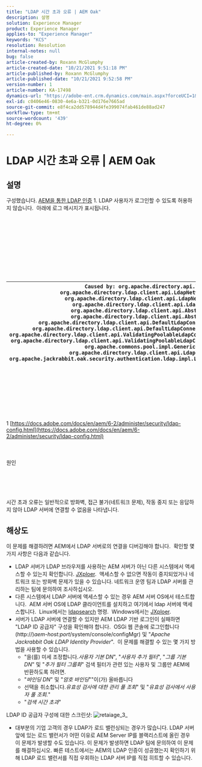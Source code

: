 ```yaml
---
title: "LDAP 시간 초과 오류 | AEM Oak"
description: 설명
solution: Experience Manager
product: Experience Manager
applies-to: "Experience Manager"
keywords: "KCS"
resolution: Resolution
internal-notes: null
bug: false
article-created-by: Roxann McGlumphy
article-created-date: "10/21/2021 9:51:18 PM"
article-published-by: Roxann McGlumphy
article-published-date: "10/21/2021 9:52:58 PM"
version-number: 1
article-number: KA-17498
dynamics-url: "https://adobe-ent.crm.dynamics.com/main.aspx?forceUCI=1&pagetype=entityrecord&etn=knowledgearticle&id=72595e04-b932-ec11-b6e5-000d3a5ba97a"
exl-id: c0406e46-0830-4e6a-b321-0d176e7665ad
source-git-commit: e8f4ca2dd578944d4fe399074fab461de88ad247
workflow-type: tm+mt
source-wordcount: '439'
ht-degree: 0%

---
```


# LDAP 시간 초과 오류 | AEM Oak

## 설명


구성했습니다. [AEM을 통한 LDAP 인증](https://docs.adobe.com/docs/en/aem/6-2/administer/security/ldap-config.html) 1. LDAP 사용자가 로그인할 수 있도록 허용하지 않습니다.  아래에 로그 메시지가 표시됩니다.
<br><br><br><br><br> <br><br> <br><br><br><br>

| `Caused by: org.apache.directory.api.ldap.model.exception.LdapException: TimeOut occurred``at org.apache.directory.ldap.client.api.LdapNetworkConnection.writeRequest(LdapNetworkConnection.java:4106)``at org.apache.directory.ldap.client.api.LdapNetworkConnection.bindAsync(LdapNetworkConnection.java:1290)``at org.apache.directory.ldap.client.api.LdapNetworkConnection.bind(LdapNetworkConnection.java:1188)``at org.apache.directory.ldap.client.api.AbstractLdapConnection.bind(AbstractLdapConnection.java:127)``at org.apache.directory.ldap.client.api.AbstractLdapConnection.bind(AbstractLdapConnection.java:112)``at org.apache.directory.ldap.client.api.DefaultLdapConnectionFactory.bindConnection(DefaultLdapConnectionFactory.java:64)``at org.apache.directory.ldap.client.api.DefaultLdapConnectionFactory.newLdapConnection(DefaultLdapConnectionFactory.java:107)``at org.apache.directory.ldap.client.api.ValidatingPoolableLdapConnectionFactory.makeObject(ValidatingPoolableLdapConnectionFactory.java:133)``at org.apache.directory.ldap.client.api.ValidatingPoolableLdapConnectionFactory.makeObject(ValidatingPoolableLdapConnectionFactory.java:59)``at org.apache.commons.pool.impl.GenericObjectPool.borrowObject(GenericObjectPool.java:1188)``at org.apache.directory.ldap.client.api.LdapConnectionPool.getConnection(LdapConnectionPool.java:123)``at org.apache.jackrabbit.oak.security.authentication.ldap.impl.LdapIdentityProvider.connect(LdapIdentityProvider.java:771)``... 57 common frames omitted` |
| --- |

<br><br><br><br><br> <br><br>
1 [https://docs.adobe.com/docs/en/aem/6-2/administer/security/ldap-config.html](https://docs.adobe.com/docs/en/aem/6-2/administer/security/ldap-config.html)
<br><br><br><br>원인<br><br><br><br><br><br>
시간 초과 오류는 일반적으로 방화벽, 접근 불가(네트워크 문제), 작동 중지 또는 응답하지 않아 LDAP 서버에 연결할 수 없음을 나타냅니다.


## 해상도


이 문제를 해결하려면 AEM에서 LDAP 서버로의 연결을 디버깅해야 합니다.  확인할 몇 가지 사항은 다음과 같습니다.

- LDAP 서버가 LDAP 브라우저를 사용하는 AEM 서버가 아닌 다른 시스템에서 액세스할 수 있는지 확인합니다. [JXploer](http://jxplorer.org/).  액세스할 수 없으면 작동이 중지되었거나 네트워크 또는 방화벽 문제가 있을 수 있습니다. 네트워크 운영 팀과 LDAP 서버를 관리하는 팀에 문의하여 조사하십시오.
- 다른 시스템에서 LDAP 서버에 액세스할 수 있는 경우 AEM 서버 OS에서 테스트합니다.  AEM 서버 OS에 LDAP 클라이언트를 설치하고 여기에서 ldap 서버에 액세스합니다.  Linux에서는 [ldapsearch](https://access.redhat.com/documentation/en-US/Red_Hat_Directory_Server/8.2/html/Administration_Guide/Examples-of-common-ldapsearches.html) 명령.  Windows에서는 [JXploer](http://jxplorer.org/).
- 서버가 LDAP 서버에 연결할 수 있지만 AEM LDAP 기반 로그인이 실패하면 &quot;LDAP ID 공급자&quot; 구성을 확인해야 합니다.  OSGi 웹 콘솔에 로그인합니다(http://)*aem-host:port*/system/console/configMgr) 및 &quot;*Apache Jackrabbit Oak LDAP Identity Provider*&quot;.  이 문제를 해결할 수 있는 몇 가지 방법을 사용할 수 있습니다.
   - &quot;을(를) 미세 조정합니다.*사용자 기본 DN*&quot;, &quot;*사용자 추가 필터*&quot;, &quot;*그룹 기본 DN*&quot; 및 &quot;*추가 필터 그룹화*&quot; 검색 필터가 관련 있는 사용자 및 그룹만 AEM에 반환하도록 하려면.
   - &quot;*바인딩 DN*&quot; 및 &quot;*암호 바인딩*&quot;&quot;이(가) 올바릅니다
   - 선택을 취소합니다.*유효성 검사에 대한 관리 풀 조회*&quot; 및 &quot;*유효성 검사에서 사용자 풀 조회.*&quot;
   - &quot;*검색 시간 초과*&quot;


LDAP ID 공급자 구성에 대한 스크린샷:
![retaiage_3_](https://helpx.adobe.com/content/dam/help/en/experience-manager/kb/LDAP-error/jcr%3acontent/main-pars/image/rtaimage_3_.png "retaiage_3_")
- 대부분의 기업 고객의 경우 LDAP가 로드 밸런싱되는 경우가 많습니다. LDAP 서버 앞에 있는 로드 밸런서가 어떤 이유로 AEM Server IP를 블랙리스트에 올린 경우 이 문제가 발생할 수도 있습니다. 이 문제가 발생하면 LDAP 팀에 문의하여 이 문제를 해결하십시오. 빠른 테스트에서는 AEM의 LDAP 인증이 성공했는지 확인하기 위해 LDAP 로드 밸런서를 직접 우회하는 LDAP 서버 IP를 직접 히트할 수 있습니다.

